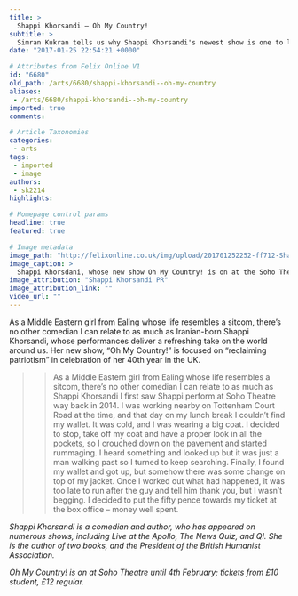 ```yaml
---
title: >
  Shappi Khorsandi – Oh My Country!
subtitle: >
  Simran Kukran tells us why Shappi Khorsandi's newest show is one to look out for...
date: "2017-01-25 22:54:21 +0000"

# Attributes from Felix Online V1
id: "6680"
old_path: /arts/6680/shappi-khorsandi--oh-my-country
aliases:
 - /arts/6680/shappi-khorsandi--oh-my-country
imported: true
comments:

# Article Taxonomies
categories:
 - arts
tags:
 - imported
 - image
authors:
 - sk2214
highlights:

# Homepage control params
headline: true
featured: true

# Image metadata
image_path: "http://felixonline.co.uk/img/upload/201701252252-ff712-Shappi-Khorsandi-HI-RES-2016.jpg"
image_caption: >
  Shappi Khorsdani, whose new show Oh My Country! is on at the Soho Theatre
image_attribution: "Shappi Khorsandi PR"
image_attribution_link: ""
video_url: ""
---
```


As a Middle Eastern girl from Ealing whose life resembles a sitcom, there’s no other comedian I can relate to as much as Iranian-born Shappi Khorsandi, whose performances deliver a refreshing take on the world around us. Her new show, “Oh My Country!” is focused on “reclaiming patriotism” in celebration of her 40th year in the UK.
> > As a Middle Eastern girl from Ealing whose life resembles a sitcom, there’s no other comedian I can relate to as much as Shappi Khorsandi
I first saw Shappi perform at Soho Theatre way back in 2014. I was working nearby on Tottenham Court Road at the time, and that day on my lunch break I couldn’t find my wallet. It was cold, and I was wearing a big coat. I decided to stop, take off my coat and have a proper look in all the pockets, so I crouched down on the pavement and started rummaging. I heard something and looked up but it was just a man walking past so I turned to keep searching. Finally, I found my wallet and got up, but somehow there was some change on top of my jacket. Once I worked out what had happened, it was too late to run after the guy and tell him thank you, but I wasn’t begging. I decided to put the fifty pence towards my ticket at the box office – money well spent.

_Shappi Khorsandi is a comedian and author, who has appeared on numerous shows, including Live at the Apollo, The News Quiz, and QI. She is the author of two books, and the President of the British Humanist Association._

_Oh My Country! is on at Soho Theatre until 4th February; tickets from £10 student, £12 regular._
